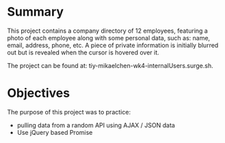 # Summary

This project contains a company directory of 12 employees, featuring a photo of each employee along with some personal data, such as: name, email, address, phone, etc. A piece of private information is initially blurred out but is revealed when the cursor is hovered over it.

The project can be found at: tiy-mikaelchen-wk4-internalUsers.surge.sh.

# Objectives

The purpose of this project was to practice:
  - pulling data from a random API using AJAX / JSON data
  - Use jQuery based Promise
